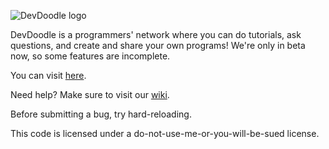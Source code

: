 ![DevDoodle logo](http://devdoodle.net/a/logo1.png)

DevDoodle is a programmers' network where you can do tutorials, ask questions, and create and share your own programs! We're only in beta now, so some features are incomplete.

You can visit [here](http://devdoodle.net).

Need help? Make sure to visit our [wiki](https://github.com/bjb568/DevDoodle/wiki).

Before submitting a bug, try hard-reloading.

This code is licensed under a do-not-use-me-or-you-will-be-sued license.
